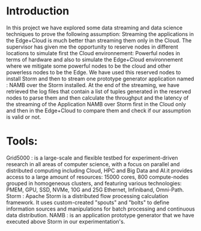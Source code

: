 # Introduction
In this project we have explored some data streaming  and data science techniques to prove the following assumption:  Streaming the applications in the Edge+Cloud is much better than streaming them only in the Cloud. The supervisor has given me the opportunity to reserve nodes in different locations to simulate first the Cloud environnement: Powerful nodes in terms of hardware and also to simulate the Edge+Cloud environnement where we mitigate some powerful nodes to be the cloud and other powerless nodes to be the Edge. We have used this reserved nodes to install Storm and then to stream one prototype generator application named : NAMB over the Storm installed. At the end of the streaming, we have retrieved the log files that contain a list of tuples generated in the reserved nodes to parse them and then calculate the throughput and the latency of the streaming of the Application NAMB over Storm first in the Cloud only and then in the Edge+Cloud to compare them and check if our assumption is valid or not.
# Tools:
Grid5000 : is a large-scale and flexible testbed for experiment-driven research in all areas of computer science, with a focus on parallel and distributed computing including Cloud, HPC and Big Data and AI.it provides access to a large amount of resources: 15000 cores, 800 compute-nodes grouped in homogeneous clusters, and featuring various technologies: PMEM, GPU, SSD, NVMe, 10G and 25G Ethernet, Infiniband, Omni-Path.
Storm : Apache Storm is a distributed flow processing calculation framework. It uses custom-created "spouts" and "bolts" to define information sources and manipulations for batch processing and continuous data distribution.
NAMB : is an application prototype generator that we have executed above Storm in our experimentation's.
